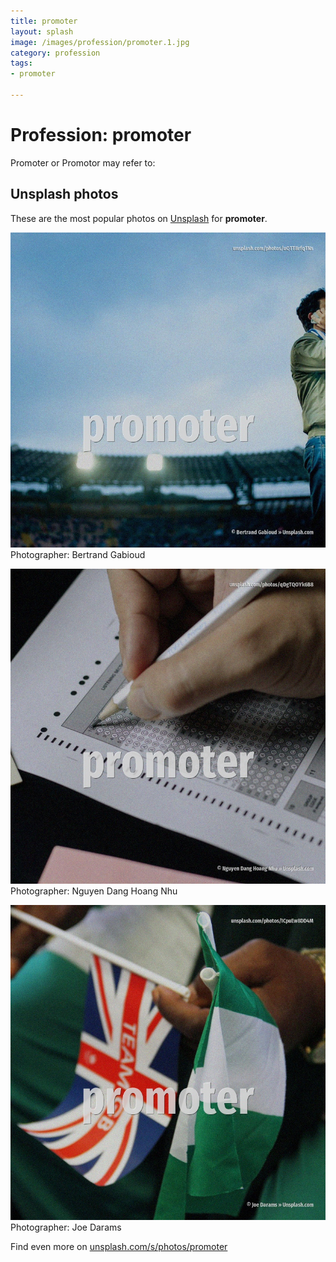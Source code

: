 ```yaml
---
title: promoter
layout: splash
image: /images/profession/promoter.1.jpg
category: profession
tags:
- promoter

---
```

# Profession: promoter

Promoter or Promotor may refer to:

 
## Unsplash photos
These are the most popular photos on [Unsplash](https://unsplash.com) for **promoter**.
 
![promoter](/images/profession/promoter.1.jpg)
Photographer:  Bertrand Gabioud
 
![promoter](/images/profession/promoter.2.jpg)
Photographer:  Nguyen Dang Hoang Nhu
 
![promoter](/images/profession/promoter.3.jpg)
Photographer:  Joe Darams
 
Find even more on [unsplash.com/s/photos/promoter](https://unsplash.com/s/photos/promoter)
 
